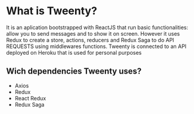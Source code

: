 # What is Tweenty?
It is an aplication bootstrapped with ReactJS that run basic functionalities: allow you to send messages and to show it on screen. However it uses Redux to create a store, actions, reducers and Redux Saga to do API REQUESTS using middlewares functions. Tweenty is connected to an API deployed on Heroku that is used for personal purposes
## Wich dependencies Tweenty uses?
* Axios
* Redux
* React Redux
* Redux Saga
